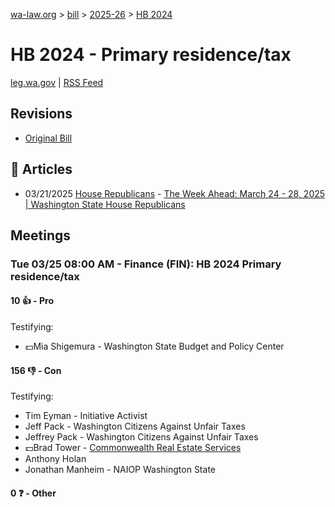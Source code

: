 [wa-law.org](/) > [bill](/bill/) > [2025-26](/bill/2025-26/) > [HB 2024](/bill/2025-26/hb/2024/)

# HB 2024 - Primary residence/tax
[leg.wa.gov](https://app.leg.wa.gov/billsummary?BillNumber=2024&Year=2025&Initiative=false) | [RSS Feed](./rss.xml)

## Revisions
* [Original Bill](1/)

## 📰 Articles
* 03/21/2025 [House Republicans](/org/house_republicans/) - [The Week Ahead: March 24 - 28, 2025 | Washington State House Republicans](https://houserepublicans.wa.gov/week/the-week-ahead-march-24-28-2025/#:~:text=HB%202024)

## Meetings
### Tue 03/25 08:00 AM - Finance (FIN): HB 2024 Primary residence/tax
#### 10 👍 - Pro
Testifying:
* 💵Mia Shigemura - Washington State Budget and Policy Center

#### 156 👎 - Con
Testifying:
* Tim Eyman - Initiative Activist
* Jeff Pack - Washington Citizens Against Unfair Taxes
* Jeffrey Pack - Washington Citizens Against Unfair Taxes
* 💵Brad Tower - [Commonwealth Real Estate Services](/org/commonwealth_real_estate_services/)
* Anthony Holan
* Jonathan Manheim - NAIOP Washington State

#### 0 ❓ - Other

